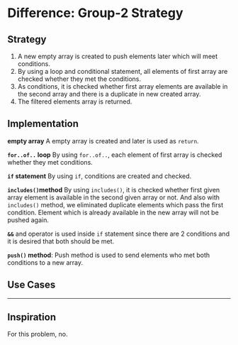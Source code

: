 # Difference: Group-2 Strategy

## Strategy

1. A new empty array is created to push elements later which will meet
   conditions.
2. By using a loop and conditional statement, all elements of first array are
   checked whether they met the conditions.
3. As conditions, it is checked whether first array elements are available in
   the second array and there is a duplicate in new created array.
4. The filtered elements array is returned.

## Implementation

**empty array** A empty array is created and later is used as `return`.

**`for..of..` loop** By using `for..of..`, each element of first array is
checked whether they met conditions.

**`if` statement** By using `if`, conditions are created and checked.

**`includes()`method** By using `includes()`, it is checked whether first given
array element is available in the second given array or not. And also with
`includes()` method, we eliminated duplicate elements which pass the first
condition. Element which is already available in the new array will not be
pushed again.

**`&&`** and operator is used inside `if` statement since there are 2 conditions
and it is desired that both should be met.

**`push()` method**: Push method is used to send elements who met both
conditions to a new array.

## Use Cases

---

## Inspiration

For this problem, no.
